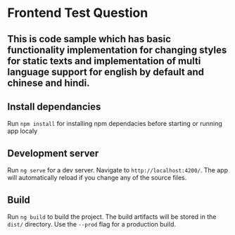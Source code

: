 # Frontend Test Question

## This is code sample which has basic functionality implementation for changing styles for static texts and implementation of multi language support for english by default and chinese and hindi.

## Install dependancies 

Run `npm install` for installing npm dependacies before starting or running app localy

## Development server

Run `ng serve` for a dev server. Navigate to `http://localhost:4200/`. The app will automatically reload if you change any of the source files.


## Build

Run `ng build` to build the project. The build artifacts will be stored in the `dist/` directory. Use the `--prod` flag for a production build.


